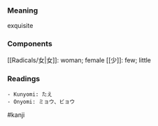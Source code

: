 ### Meaning

exquisite

### Components

[[Radicals/女|女]]: woman; female [[少]]: few; little

### Readings

```
- Kunyomi: たえ
- Onyomi: ミョウ、ビョウ
```

#kanji